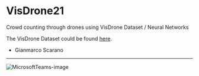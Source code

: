 # VisDrone21
Crowd counting through drones using VisDrone Dataset / Neural Networks<br />

The VisDrone Dataset could be found [here](https://github.com/VisDrone/VisDrone-Dataset).

- Gianmarco Scarano
__________________________________________________________________

![MicrosoftTeams-image](https://user-images.githubusercontent.com/6324754/141682229-290c7fbc-14d3-4f0e-ab76-5eed982b76b0.png)
